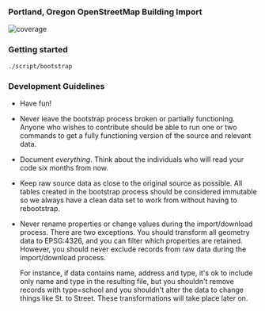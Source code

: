 ### Portland, Oregon OpenStreetMap Building Import

![coverage](https://cloud.githubusercontent.com/assets/25/4600812/150fcace-50de-11e4-9703-2f3c0f0926c5.png)

### Getting started

```
./script/bootstrap
```

### Development Guidelines
* Have fun!
* Never leave the bootstrap process broken or partially functioning.  Anyone who
  wishes to contribute should be able to run one or two commands to get a fully
  functioning version of the source and relevant data.  
* Document *everything*.  Think about the individuals who will read your
  code six months from now.
* Keep raw source data as close to the original source as possible. All tables
  created in the bootstrap process should be considered immutable so we always have
  a clean data set to work from without having to rebootstrap.  
* Never rename properties or change values during the import/download process.  There are two
  exceptions.  You should transform all geometry data to EPSG:4326, and you can
  filter which properties are retained.  However, you should never exclude
  records from raw data during the import/download process.

  For instance, if data contains name, address and type, it's ok to include only
  name and type in the resulting file, but you shouldn't remove records with type=school
  and you shouldn't alter the data to change things like St. to Street. These transformations
  will take place later on.
